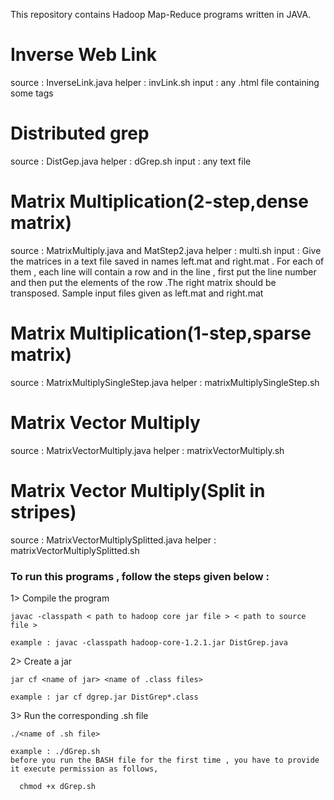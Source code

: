 This repository contains Hadoop Map-Reduce programs written in JAVA.

<h1>Inverse Web Link</h1>
    source  : InverseLink.java
    helper  : invLink.sh   
    input   : any .html file containing some <a href="..."></a> tags
<h1>Distributed grep</h1>
    source  : DistGep.java
    helper  : dGrep.sh
    input   : any text file
<h1>Matrix Multiplication(2-step,dense matrix)</h1>
    source  : MatrixMultiply.java  and MatStep2.java
    helper  : multi.sh
    input   : Give the matrices in a text file saved in names left.mat and right.mat . For each of them , each line will contain a row and in the line , first put the line number and then put the elements of the row .The right matrix should be transposed. Sample input files given as left.mat and right.mat
<h1>Matrix Multiplication(1-step,sparse matrix)</h1>
    source  : MatrixMultiplySingleStep.java
    helper  : matrixMultiplySingleStep.sh
<h1>Matrix Vector Multiply</h1>
    source  : MatrixVectorMultiply.java
    helper  : matrixVectorMultiply.sh
<h1>Matrix Vector Multiply(Split in stripes)</h1>
    source  : MatrixVectorMultiplySplitted.java
    helper  : matrixVectorMultiplySplitted.sh

<h3>To run this programs , follow the steps given below :</h3>

1> Compile the program

    javac -classpath < path to hadoop core jar file > < path to source file >
    
    example : javac -classpath hadoop-core-1.2.1.jar DistGrep.java 
    
2> Create a jar

    jar cf <name of jar> <name of .class files>
    
    example : jar cf dgrep.jar DistGrep*.class
    
3> Run the corresponding .sh file

    ./<name of .sh file>
    
    example : ./dGrep.sh
    before you run the BASH file for the first time , you have to provide it execute permission as follows,
      
      chmod +x dGrep.sh
